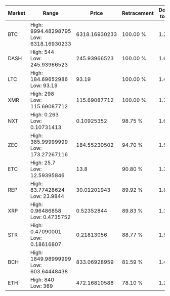 | Market | Range | Price| Retracement | Doubles to 50% |
| --- | --- | --- | --- | --- |
| BTC | High: 9994.48298795<br />Low: 6318.16930233 | 6318.16930233 | 100.00 % | 1.29 |
| DASH | High: 544<br />Low: 245.93966523 | 245.93966523 | 100.00 % | 1.61 |
| LTC | High: 184.69652986<br />Low: 93.19 | 93.19 | 100.00 % | 1.49 |
| XMR | High: 298<br />Low: 115.69087712 | 115.69087712 | 100.00 % | 1.79 |
| NXT | High: 0.263<br />Low: 0.10731413 | 0.10925352 | 98.75 % | 1.69 |
| ZEC | High: 385.99999999<br />Low: 173.27267116 | 184.55230502 | 94.70 % | 1.52 |
| ETC | High: 25.7<br />Low: 12.59395846 | 13.8 | 90.80 % | 1.39 |
| REP | High: 83.77428624<br />Low: 23.9844 | 30.01201943 | 89.92 % | 1.80 |
| XRP | High: 0.96486858<br />Low: 0.4735752 | 0.52352844 | 89.83 % | 1.37 |
| STR | High: 0.47090001<br />Low: 0.18616807 | 0.21813056 | 88.77 % | 1.51 |
| BCH | High: 1849.98999999<br />Low: 603.64448438 | 833.06928959 | 81.59 % | 1.47 |
| ETH | High: 840<br />Low: 369 | 472.16810588 | 78.10 % | 1.28 |
